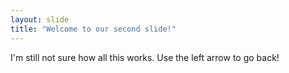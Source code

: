 ```yaml
---
layout: slide
title: "Welcome to our second slide!"
---
```

I'm still not sure how all this works.
Use the left arrow to go back!
